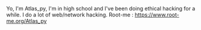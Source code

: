 Yo, I'm Atlas_py, I'm in high school and I've been doing ethical hacking for a while. I do a lot of web/network hacking.
Root-me : https://www.root-me.org/Atlas_py
